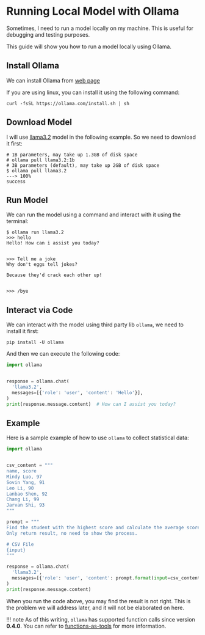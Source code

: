 # Running Local Model with Ollama
Sometimes, I need to run a model locally on my machine. This is useful for debugging and testing purposes. 

This guide will show you how to run a model locally using Ollama.

## Install Ollama
We can install Ollama from [web page](https://ollama.com/download)

If you are using linux, you can install it using the following command:

```shell
curl -fsSL https://ollama.com/install.sh | sh
```

## Download Model
I will use [llama3.2](https://ollama.com/library/llama3.2:3b) model in the following example. So we need to download it first:

<!-- termynal -->

```shell
# 1B parameters, may take up 1.3GB of disk space
# ollama pull llama3.2:1b
# 3B parameters (default), may take up 2GB of disk space
$ ollama pull llama3.2
---> 100%
success
```

## Run Model
We can run the model using a command and interact with it using the terminal:

<!-- termynal -->

```shell
$ ollama run llama3.2
>>> hello
Hello! How can i assist you today?


>>> Tell me a joke
Why don't eggs tell jokes?

Because they'd crack each other up!


>>> /bye
```

## Interact via Code
We can interact with the model using third party lib `ollama`, we need to install it first:
```shell
pip install -U ollama
```

And then we can execute the following code:
```python
import ollama


response = ollama.chat(
  'llama3.2',
  messages=[{'role': 'user', 'content': 'Hello'}],
)
print(response.message.content)  # How can I assist you today?
```

## Example
Here is a sample example of how to use `ollama` to collect statistical data:

```python
import ollama


csv_content = """
name, score
Mindy Luo, 97
Sovin Yang, 91
Leo Li, 90
Lanbao Shen, 92
Chang Li, 99
Jarvan Shi, 93
"""

prompt = """
Find the student with the highest score and calculate the average score in the following CSV file.
Only return result, no need to show the process.

# CSV File
{input}
"""

response = ollama.chat(
  'llama3.2',
  messages=[{'role': 'user', 'content': prompt.format(input=csv_content)}],
)
print(response.message.content)
```

When you run the code above, you may find the result is not right.
This is the problem we will address later, and it will not be elaborated on here.

!!! note
    As of this writing, `ollama` has supported function calls since version **0.4.0**.
    You can refer to [functions-as-tools](https://ollama.com/blog/functions-as-tools) for more information.
